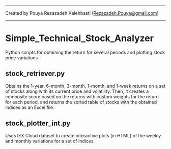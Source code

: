 -----

Created by Pouya Rezazadeh Kalehbasti (Rezazadeh.Pouya@gmail.com)

-----

# Simple_Technical_Stock_Analyzer
Python scripts for obtaining the return for several periods and plotting stock price variations

## stock_retriever.py
Obtains the 1-year, 6-month, 3-month, 1-month, and 1-week returns on a set of stocks along with its current price and volatility. Then, it creates a composite score based on the returns with custom weights for the return for each period, and returns the sorted table of stocks with the obtained indices as an Excel file.

## stock_plotter_int.py
Uses IEX Cloud dataset to create interactive plots (in HTML) of the weekly and monthly variations for a set of indices.
